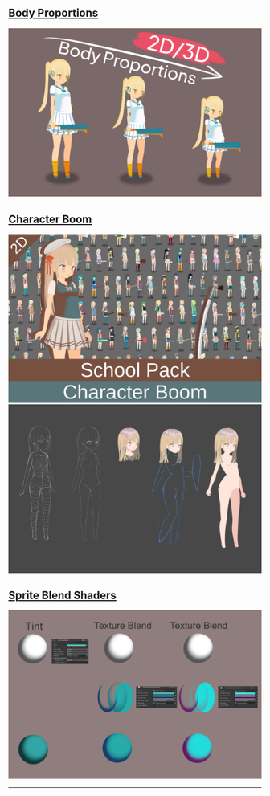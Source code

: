 ## [Body Proportions](https://assetstore.unity.com/packages/slug/266535?aid=1101lqGVS)
[![cover](/assets/img/BodyProportions.png)](https://assetstore.unity.com/packages/slug/266535?aid=1101lqGVS)

## [Character Boom](https://assetstore.unity.com/packages/slug/236381?aid=1101lqGVS)
[![cover](/assets/img/character_boom_cover.png)](https://assetstore.unity.com/packages/slug/236381?aid=1101lqGVS)
[![sketch](/assets/img/sketch.png)](https://assetstore.unity.com/packages/slug/236381?aid=1101lqGVS)

## [Sprite Blend Shaders](https://assetstore.unity.com/packages/slug/231432?aid=1101lqGVS)
[![Sprite Blend Shaders](/assets/img/TextureBlend2.png)](https://assetstore.unity.com/packages/slug/231432?aid=1101lqGVS)

__________________________________________________________________________________________






